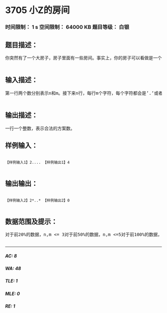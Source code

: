 # 3705 小Z的房间   
### 时间限制： 1 s     空间限制： 64000 KB     题目等级： 白银  
## 题目描述：  

<pre>
你突然有了一个大房子，房子里面有一些房间。事实上，你的房子可以看做是一个包含n*m个格子的格状矩形，每个格子是一个房间或者是一个柱子。在一开始的时候，相邻的格子之间都有墙隔着。你想要打通一些相邻房间的墙，使得所有房间能够互相到达。在此过程中，你不能把房子给打穿，或者打通柱子（以及柱子旁边的墙）。同时，你不希望在房子中有小偷的时候会很难抓，所以你希望任意两个房间之间都只有一条通路。现在，你希望统计一共有多少种可行的方案。   

</pre>
  
  
## 输入描述：  

<pre>
第一行两个数分别表示n和m。接下来n行，每行m个字符，每个字符都会是’.’或者’*’，其中’.’代表房间，’*’代表柱子。   

</pre>
  
  
## 输出描述：  

<pre>
一行一个整数，表示合法的方案数。
</pre>
  
  
## 样例输入：  

<pre><code>
【样例输入1】2.... 【样例输出1】4   

</code></pre>
  
  
## 输出输出：  

<pre><code>
【样例输入2】2*..* 【样例输出2】0   

</code></pre>
  
  
## 数据范围及提示：  

<pre>
对于前20%的数据，n,m <= 3对于前50%的数据，n,m <=5对于前100%的数据，n,m<=9有40%的数据保证，min(n,m)<=3有30%的数据保证，不存在柱子   

</pre>
  
  
***  

##### AC: 8  
##### WA: 48  
##### TLE: 1  
##### MLE: 0  
##### RE: 1  
